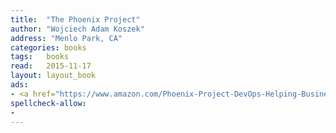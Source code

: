 ```yaml
---
title:  "The Phoenix Project"
author: "Wojciech Adam Koszek"
address: "Menlo Park, CA"
categories: books
tags:	books
read:	2015-11-17
layout: layout_book
ads:
- <a href="https://www.amazon.com/Phoenix-Project-DevOps-Helping-Business/dp/0988262509/ref=as_li_ss_il?s=books&ie=UTF8&qid=1466061409&sr=1-1&keywords=the+phoenix+project&linkCode=li2&tag=wojcadamkoszh-20&linkId=955a3003f095e0fd18bd02dd19211cd4" target="_blank"><img border="0" src="//ws-na.amazon-adsystem.com/widgets/q?_encoding=UTF8&ASIN=0988262509&Format=_SL160_&ID=AsinImage&MarketPlace=US&ServiceVersion=20070822&WS=1&tag=wojcadamkoszh-20" ></a><img src="//ir-na.amazon-adsystem.com/e/ir?t=wojcadamkoszh-20&l=li2&o=1&a=0988262509" width="1" height="1" border="0" alt="" style="border:none !important; margin:0px !important;" />
spellcheck-allow:
- 
---
```


